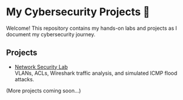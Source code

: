 # My Cybersecurity Projects 🔐

Welcome! This repository contains my hands-on labs and projects as I document my cybersecurity journey.

## Projects

- [Network Security Lab](./network-security-lab/README.md)  
  VLANs, ACLs, Wireshark traffic analysis, and simulated ICMP flood attacks.

(More projects coming soon...)
